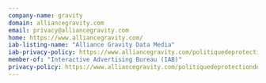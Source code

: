 ```yaml
---
company-name: gravity
domain: alliancegravity.com
email: privacy@alliancegravity.com
home: https://www.alliancegravity.com/
iab-listing-name: "Alliance Gravity Data Media"
iab-privacy-policy: https://www.alliancegravity.com/politiquedeprotectiondesdonneespersonnelles
member-of: "Interactive Advertising Bureau (IAB)"
privacy-policy: https://www.alliancegravity.com/politiquedeprotectiondesdonneespersonnelles/
---
```




